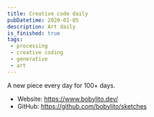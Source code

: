 ```yaml
---
title: Creative code daily
pubDatetime: 2020-01-05
description: Art daily
is_finished: true
tags: 
 - processing
 - creative coding
 - generative
 - art
---
```


A new piece every day for 100+ days.

- Website: https://www.bobylito.dev/
- GitHub: https://github.com/bobylito/sketches


